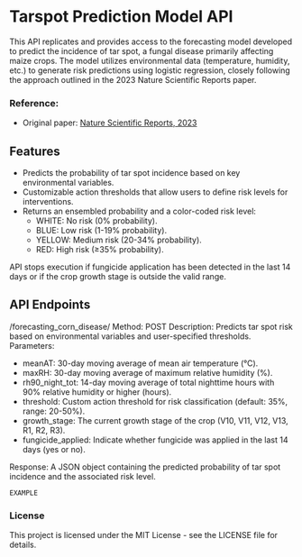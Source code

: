 # **Tarspot Prediction Model API**

This API replicates and provides access to the forecasting model developed to predict the incidence of tar spot, a fungal disease primarily affecting maize crops. The model utilizes environmental data (temperature, humidity, etc.) to generate risk predictions using logistic regression, closely following the approach outlined in the 2023 Nature Scientific Reports paper.

### Reference:
- Original paper: [Nature Scientific Reports, 2023](https://www.nature.com/articles/s41598-023-44338-6)


## Features

- Predicts the probability of tar spot incidence based on key environmental variables.
- Customizable action thresholds that allow users to define risk levels for interventions.
- Returns an ensembled probability and a color-coded risk level:
  - WHITE: No risk (0% probability).
  - BLUE: Low risk (1-19% probability).
  - YELLOW: Medium risk (20-34% probability).
  - RED: High risk (≥35% probability).

API stops execution if fungicide application has been detected in the last 14 days or if the crop growth stage is outside the valid range.


## API Endpoints

/forecasting_corn_disease/
Method: POST
Description: Predicts tar spot risk based on environmental variables and user-specified thresholds.
Parameters:
  - meanAT: 30-day moving average of mean air temperature (°C).
  - maxRH: 30-day moving average of maximum relative humidity (%).
  - rh90_night_tot: 14-day moving average of total nighttime hours with 90% relative humidity or higher (hours).
  - threshold: Custom action threshold for risk classification (default: 35%, range: 20-50%).
  - growth_stage: The current growth stage of the crop (V10, V11, V12, V13, R1, R2, R3).
  - fungicide_applied: Indicate whether fungicide was applied in the last 14 days (yes or no).

Response: A JSON object containing the predicted probability of tar spot incidence and the associated risk level.

```
EXAMPLE
```


### License

This project is licensed under the MIT License - see the LICENSE file for details.
